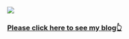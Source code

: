 

![](https://raw.githubusercontent.com/qiubaiying/qiubaiying.github.io/master/img/readme-home.png)



>
### [Please click here to see my blog👆](http://eudorahan.github.io)



